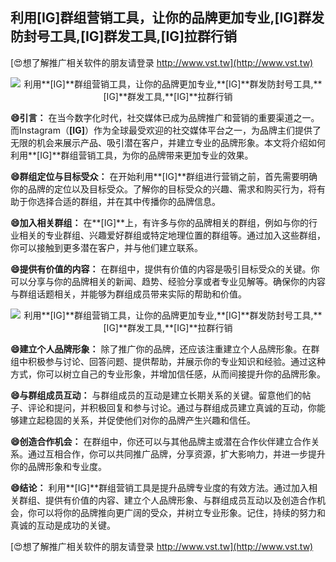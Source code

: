 ## **利用**[IG]**群组营销工具，让你的品牌更加专业,**[IG]**群发防封号工具,**[IG]**群发工具,**[IG]**拉群行销**

[😍想了解推广相关软件的朋友请登录 http://www.vst.tw](http://www.vst.tw)

 <center><img src="https://vst.tw/MP4/tuiguang/png/3.png" alt="利用**[IG]**群组营销工具，让你的品牌更加专业,**[IG]**群发防封号工具,**[IG]**群发工具,**[IG]**拉群行销"></center>

**😄引言：**
在当今数字化时代，社交媒体已成为品牌推广和营销的重要渠道之一。而Instagram（**[IG]**）作为全球最受欢迎的社交媒体平台之一，为品牌主们提供了无限的机会来展示产品、吸引潜在客户，并建立专业的品牌形象。本文将介绍如何利用**[IG]**群组营销工具，为你的品牌带来更加专业的效果。

**😄群组定位与目标受众：**
在开始利用**[IG]**群组进行营销之前，首先需要明确你的品牌的定位以及目标受众。了解你的目标受众的兴趣、需求和购买行为，将有助于你选择合适的群组，并在其中传播你的品牌信息。

**😄加入相关群组：**
在**[IG]**上，有许多与你的品牌相关的群组，例如与你的行业相关的专业群组、兴趣爱好群组或特定地理位置的群组等。通过加入这些群组，你可以接触到更多潜在客户，并与他们建立联系。

**😄提供有价值的内容：**
在群组中，提供有价值的内容是吸引目标受众的关键。你可以分享与你的品牌相关的新闻、趋势、经验分享或者专业见解等。确保你的内容与群组话题相关，并能够为群组成员带来实际的帮助和价值。

 <center><img src="https://vst.tw/MP4/tuiguang/png/6.png" alt="利用**[IG]**群组营销工具，让你的品牌更加专业,**[IG]**群发防封号工具,**[IG]**群发工具,**[IG]**拉群行销"></center>

**😄建立个人品牌形象：**
除了推广你的品牌，还应该注重建立个人品牌形象。在群组中积极参与讨论、回答问题、提供帮助，并展示你的专业知识和经验。通过这种方式，你可以树立自己的专业形象，并增加信任感，从而间接提升你的品牌形象。

**😄与群组成员互动：**
与群组成员的互动是建立长期关系的关键。留意他们的帖子、评论和提问，并积极回复和参与讨论。通过与群组成员建立真诚的互动，你能够建立起稳固的关系，并促使他们对你的品牌产生兴趣和信任。

**😄创造合作机会：**
在群组中，你还可以与其他品牌主或潜在合作伙伴建立合作关系。通过互相合作，你可以共同推广品牌，分享资源，扩大影响力，并进一步提升你的品牌形象和专业度。

**😄结论：**
利用**[IG]**群组营销工具是提升品牌专业度的有效方法。通过加入相关群组、提供有价值的内容、建立个人品牌形象、与群组成员互动以及创造合作机会，你可以将你的品牌推向更广阔的受众，并树立专业形象。记住，持续的努力和真诚的互动是成功的关键。

[😍想了解推广相关软件的朋友请登录 http://www.vst.tw](http://www.vst.tw)



